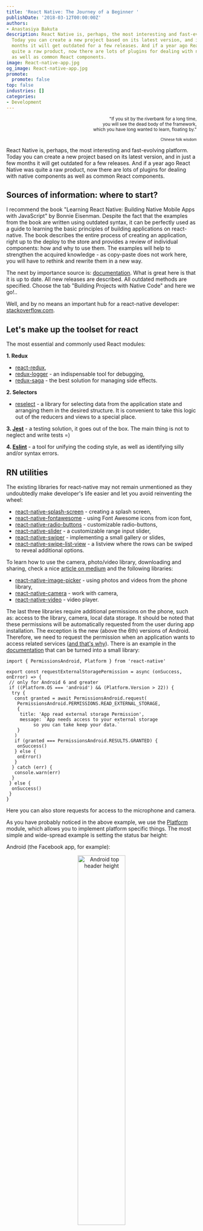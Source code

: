 ```yaml
---
title: 'React Native: The Journey of a Beginner '
publishDate: '2018-03-12T00:00:00Z'
authors:
- Anastasiya Bakuta
description: React Native is, perhaps, the most interesting and fast-evolving platform.
  Today you can create a new project based on its latest version, and in just a few
  months it will get outdated for a few releases. And if a year ago React Native was
  quite a raw product, now there are lots of plugins for dealing with native components
  as well as common React components.
image: React-native-app.jpg
og_image: React-native-app.jpg
promote:
  promote: false
top: false
industries: []
categories:
- Development
---
```

<script type="application/ld+json">
{
 "@context": "https://schema.org",
 "@type": "Article",
 "author": "Anadea",
 "name": "React Native: the Journey of a Beginner"
}
</script>

<p align="right"><sub>"If you sit by the riverbank for a long time,<br>
you will see the dead body of the framework,<br>
which you have long wanted to learn, floating by."</sub></p>
<p align="right"><sub><sup>Chinese folk wisdom</sup></sub></p>

React Native is, perhaps, the most interesting and fast-evolving platform. Today you can create a new project based on its latest version, and in just a few months it will get outdated for a few releases. And if a year ago React Native was quite a raw product, now there are lots of plugins for dealing with native components as well as common React components.

## Sources of information: where to start?

I recommend the book "Learning React Native: Building Native Mobile Apps with JavaScript" by Bonnie Eisenman. Despite the fact that the examples from the book are written using outdated syntax, it can be perfectly used as a guide to learning the basic principles of building applications on react-native. The book describes the entire process of creating an application, right up to the deploy to the store and provides a review of individual components: how and why to use them. The examples will help to strengthen the acquired knowledge - as copy-paste does not work here, you will have to rethink and rewrite them in a new way.

The next by importance source is: <a href="http://reactnative.dev/docs/getting-started.html" target="_blank">documentation</a>. What is great here is that it is up to date. All new releases are described. All outdated methods are specified. Choose the tab "Building Projects with Native Code" and here we go!..

Well, and by no means an important hub for a react-native developer: <a href="https://stackoverflow.com/" rel="nofollow" target="_blank">stackoverflow.com</a>.

## Let's make up the toolset for react

The most essential and commonly used React modules:

**1. Redux**

  * <a href="https://github.com/reactjs/react-redux" rel="nofollow" target="_blank">react-redux</a>,
  * <a href="https://github.com/evgenyrodionov/redux-logger" rel="nofollow" target="_blank">redux-logger</a> - an indispensable tool for debugging,
  * <a href="https://github.com/redux-saga/redux-saga" rel="nofollow" target="_blank">redux-saga</a> - the best solution for managing side effects.

**2. Selectors**

* <a href="https://github.com/reactjs/reselect" rel="nofollow" target="_blank">reselect</a> - a library for selecting data from the application state and arranging them in the desired structure. It is convenient to take this logic out of the reducers and views to a special place.

**3. <a href="https://github.com/facebook/jest" rel="nofollow" target="_blank">Jest</a>** - a testing solution, it goes out of the box. The main thing is not to neglect and write tests =)

**4. <a href="https://github.com/eslint/eslint" rel="nofollow" target="_blank">Eslint</a>** - a tool for unifying the coding style, as well as identifying silly and/or syntax errors.

## RN utilities

The existing libraries for react-native may not remain unmentioned as they undoubtedly make developer's life easier and let you avoid reinventing the wheel:

* <a href="https://github.com/crazycodeboy/react-native-splash-screen" rel="nofollow" target="_blank">react-native-splash-screen</a> - creating a splash screen,
* <a href="https://github.com/entria/react-native-fontawesome" rel="nofollow" target="_blank">react-native-fontawesome</a> - using Font Awesome icons from icon font,
* <a href="https://github.com/ArnaudRinquin/react-native-radio-buttons" rel="nofollow" target="_blank">react-native-radio-buttons</a> - customizable radio-buttons,
* <a href="https://github.com/jeanregisser/react-native-slider" rel="nofollow" target="_blank">react-native-slider</a> - a customizable range input slider,
* <a href="https://github.com/leecade/react-native-swiper" rel="nofollow" target="_blank">react-native-swiper</a> - implementing a small gallery or slides,
* <a href="https://github.com/jemise111/react-native-swipe-list-view" rel="nofollow" target="_blank">react-native-swipe-list-view</a> - a listview where the rows can be swiped to reveal additional options.

To learn how to use the camera, photo/video library, downloading and sharing, check a nice <a href="https://medium.com/react-native-training/mastering-the-camera-roll-in-react-native-13b3b1963a2d" rel="nofollow" target="_blank">article on medium</a> and the following libraries:

* <a href="https://github.com/react-community/react-native-image-picker" rel="nofollow" target="_blank">react-native-image-picker</a> - using photos and videos from the phone library,
* <a href="https://github.com/react-native-community/react-native-camera" rel="nofollow" target="_blank">react-native-camera</a> - work with camera,
* <a href="https://github.com/react-native-community/react-native-video" rel="nofollow" target="_blank">react-native-video</a> - video player.

The last three libraries require additional permissions on the phone, such as: access to the library, camera, local data storage. It should be noted that these permissions will be automatically requested from the user during app installation. The exception is the new (above the 6th) versions of Android. Therefore, we need to request the permission when an application wants to access related services (<a href="https://dzone.com/articles/android-runtime-permissions" rel="nofollow" target="_blank">and that's why</a>). There is an example in the <a href="https://react-native.org/doc/permissionsandroid.html" rel="nofollow" target="_blank">documentation</a> that can be turned into a small library:

```
import { PermissionsAndroid, Platform } from 'react-native'

export const requestExternalStoragePermission = async (onSuccess, onError) => {
 // only for Android 6 and greater
 if ((Platform.OS === 'android') && (Platform.Version > 22)) {
  try {
   const granted = await PermissionsAndroid.request(
    PermissionsAndroid.PERMISSIONS.READ_EXTERNAL_STORAGE,
    {
     title: 'App read external storage Permission',
     message: `App needs access to your external storage 
          so you can take keep your data.`
    }
   )
   if (granted === PermissionsAndroid.RESULTS.GRANTED) {
    onSuccess()
   } else {
    onError()
   }
  } catch (err) {
   console.warn(err)
  }
 } else {
  onSuccess()
 }
}
```

Here you can also store requests for access to the microphone and camera.

As you have probably noticed in the above example, we use the <a href="https://react-native.org/doc/platform-specific-code.html" rel="nofollow" target="_blank">Platform</a> module, which allows you to implement platform specific things. The most simple and wide-spread example is setting the status bar height:

Android (the Facebook app, for example):

<center><img src="top_android.jpg" alt="Android top header height" style="width: 50%;"/></center>

iPhone (the Facebook app, for example):

<center><img src="top_ios.jpg" alt="iOS top header height" style="width: 50%;"/></center>

The point is that, when calculating the screen height, we take the actual height of the device screen, however the real area available for the Android app is reduced by the height of the header at 20px (see the topmost bar in the picture). While in iOS the "header" overlays the application and does not take up additional space.

By the way, a feature of the React Native markup is the ability to easily get the height and width of the screen using the <a href="https://react-native.org/doc/dimensions.html" rel="nofollow" target="_blank">Dimensions</a> module:

```
const height = Dimensions.get('window').height
const width = Dimensions.get('window').width
```

Well, it's easy to get used to marking up with flexes. It is important to keep in mind that if the block has no specified width, height or flex > 0, then all internal elements will not be shown (!).

I can not help but mention one more thing that you will certainly use in your application - <a href="https://blog.bam.tech/developper-news/change-your-react-native-app-icons-in-a-single-command-line" rel="nofollow" target="_blank">generating icons</a> for Android and iOS applications. You need a thousand and one of them to make your application look beautiful on any device. Fortunately, having Node 6, ImageMagick and the original image of at least 200x200 pixels, you can get every imaginable icons through the command line. In <strike>two words</strike> three commands:

```
npm install -g yo generator-rn-toolbox
brew install imagemagick
yo rn-toolbox:assets --icon <path to your icon>
```

## Additional JavaScript libraries:

* <a href="http://ramdajs.com/" rel="nofollow" target="_blank">Ramda</a> - the useful stuff here is dealing with different data structures, lenses;
* <a href="https://momentjs.com/" rel="nofollow" target="_blank">Moment</a> - manipulations with dates.

Since the code is executed by JavaScript, there can be any set of libraries of the developer's choice.

I could finish my article here by adding a few pretentious phrases like "everything works out of the box," "a large community," "a huge number of plugins." However, the reality is that the first impression can be deceiving and it is necessary to go a long way in [iOS app development](https://anadea.info/services/mobile-development/ios-development) and [Android app development](https://anadea.info/services/mobile-development/android-development) before getting a viable application that solves a real customer's problem.

## Pitfalls:
 
Possible errors in iOS:

* **When creating a build in XCode, the build gets to Other Items,** which makes it impossible to submit it to the AppStore.

The error occurs because of the additional libraries that you use in the project. When you create a new build, they are processed not as libraries, but as independent projects.

Solution: in all projects that are in the Library, you need to set:

```
"Build Setting": Skip install = yes`
```

* **Missing project updates after making changes, "hang ups" and other unpredictabilities.**

A possible reason is that the "clean project" in XCode does not completely remove the temporary files it created. 

Solution: delete the temporary files manually. They are in the directory:

```
cd /Users/[local machine]/Library/Developer/Xcode/DerivedData/
```

* **When creating the Archive for the AppStore, XCode swears at duplicate files.**

This can happen if you use pod and React with its components inside it, as well as some of them directly from node_modules. 

Solution: exclude files from the build by adding to ios/Podfile: 

```
post_install do |installer|
 installer.pods_project.targets.each do |target|
  if target.name == "React"
   target.remove_from_project
  end
 end
end
```

For Android, it is desirable to bring all the libraries used in the project to one version.

## Conclusion

<p align="right"><sub>A journey of a thousand miles begins with a single step.</sub></p>

Developing applications in React Native is an amazing process filled with new discoveries and the joy of how things can be built for other platforms in a different way. This is a new, yet emerging world where you are a pioneer, even if sometimes a pioneer of documentation.

Having mastered the basics, you can start designing your first application, asking yourself more and more new questions:

* What data should we store in the local storage?
* If the application is available online, how should it behave when there is no Internet connection?
* At what point do we receive/send data?
* What should the user see at this moment?
* How and which error messages should we display?
* What are the key features and functionalities that the application should have?
* What is the target audience for the application?
* What platform(s) should the application be built for?
* How can we ensure the security of the application and the user's data?
* What are the potential risks and challenges in developing and launching the application?
* ...

> Read next: [Immersion in React Native: Navigation, Offline Mode, Push Notifications](https://anadea.info/blog/immersion-into-react-native)
